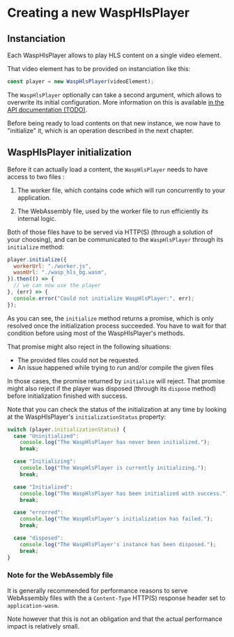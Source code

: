 # Creating a new WaspHlsPlayer

## Instanciation

Each WaspHlsPlayer allows to play HLS content on a single video element.

That video element has to be provided on instanciation like this:
```js
const player = new WaspHlsPlayer(videoElement);
```

The `WaspHlsPlayer` optionally can take a second argument, which allows to
overwrite its initial configuration. More information on this is available
[in the API documentation (TODO)](TODO).

Before being ready to load contents on that new instance, we now have to
"initialize" it, which is an operation described in the next chapter.

## WaspHlsPlayer initialization

Before it can actually load a content, the `WaspHlsPlayer` needs to have access
to two files :

  1. The worker file, which contains code which will run concurrently to your
     application.

  2. The WebAssembly file, used by the worker file to run efficiently its
     internal logic.

Both of those files have to be served via HTTP(S) (through a solution of your
choosing), and can be communicated to the `WaspHlsPlayer` through its
`initialize` method:
```js
player.initialize({
  workerUrl: "./worker.js",
  wasmUrl: "./wasp_hls_bg.wasm",
}).then(() => {
  // we can now use the player
}, (err) => {
  console.error("Could not initialize WaspHlsPlayer:", err);
});
```

As you can see, the `initialize` method returns a promise, which is only
resolved once the initialization process succeeded. You have to wait for
that condition before using most of the WaspHlsPlayer's methods.

That promise might also reject in the following situations:
  - The provided files could not be requested.
  - An issue happened while trying to run and/or compile the given files

In those cases, the promise returned by `initialize` will reject.
That promise might also reject if the player was disposed (through its `dispose`
method) before initialization finished with success.

Note that you can check the status of the initialization at any time by looking
at the WaspHlsPlayer's `initializationStatus` property:
```js
switch (player.initializationStatus) {
  case "Uninitialized":
    console.log("The WaspHlsPlayer has never been initialized.");
    break;

  case "Initializing":
    console.log("The WaspHlsPlayer is currently initializing.");
    break;

  case "Initialized":
    console.log("The WaspHlsPlayer has been initialized with success.");
    break;

  case "errorred":
    console.log("The WaspHlsPlayer's initialization has failed.");
    break;

  case "disposed":
    console.log("The WaspHlsPlayer's instance has been disposed.");
    break;
}
```

### Note for the WebAssembly file

It is generally recommended for performance reasons to serve WebAssembly files
with the a `Content-Type` HTTP(S) response header set to `application-wasm`.

Note however that this is not an obligation and that the actual performance
impact is relatively small.
